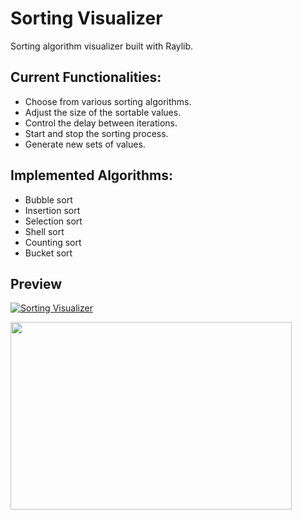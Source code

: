 # Sorting Visualizer

Sorting algorithm visualizer built with Raylib.

## Current Functionalities:
- Choose from various sorting algorithms.
- Adjust the size of the sortable values.
- Control the delay between iterations.
- Start and stop the sorting process.
- Generate new sets of values.

## Implemented Algorithms:
- Bubble sort
- Insertion sort
- Selection sort
- Shell sort
- Counting sort
- Bucket sort

## Preview
[![Sorting Visualizer](https://github.com/dudigeri0303/SortingVisualizer/assets/107321900/008188e9-83ad-4ebe-8718-59a5e6908cf1)](url)

<img src="https://github.com/dudigeri0303/SortingVisualizer/assets/107321900/008188e9-83ad-4ebe-8718-59a5e6908cf1" align="left" height="300" width="450">
